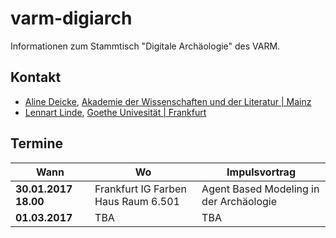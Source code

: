 # varm-digiarch
Informationen zum Stammtisch "Digitale Archäologie" des VARM.
## Kontakt
* [Aline Deicke](mailto:Aline.Deicke@adwmainz.de), [Akademie der Wissenschaften und der Literatur | Mainz](http://www.adwmainz.de/startseite.html)
* [Lennart Linde](mailto:l.linde@em.uni-frankfurt.de), [Goethe Univesität | Frankfurt](https://www.uni-frankfurt.de/61359221/Lennart-Linde)

## Termine
| Wann  | Wo | Impulsvortrag |
| ------------- | ------------- |------------- |
| **30.01.2017 18.00**| Frankfurt IG Farben Haus Raum 6.501| Agent Based Modeling in der Archäologie
| **01.03.2017**| TBA  | TBA |
